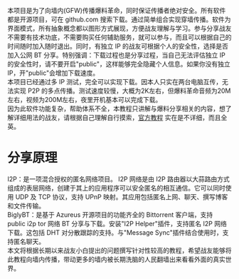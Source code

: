 本项目是为了向墙内(GFW)传播爆料革命，同时保证传播者绝对安全。所有软件都是开源项目，可在 github.com 搜索下载。通过简单组合实现穿墙传播。软件为界面模式，所有抽象概念都以图形方式展现，方便战友理解与学习。参与分享战友不需要有技术功底，不需要购买任何辅助服务，就可以参与，而且可以根据自己的时间随时加入随时退出。同时，有独立 IP 的战友可根据个人的安全性，选择是否加入公网 BT 分享。特别强调：下载过程也是分享过程，当自己无法评估独立 IP 的安全性时，请不要开启"public"，这样能够完全隐藏个人信息。如果你没有独立 IP，开"public"会增加下载速度。  
本项目已经通过多 IP 测试，完全可以实现下载。因本人只实在两台电脑互传，无法实现 P2P 的多点传播。测试速度较慢，大概为2K左右，但爆料革命音频为20M左右，视频为200M左右，夜里开机基本可以完成下载。  
因为此软件功能复杂，帮助体系不全，本教程只讲解与爆料分享相关的内容，想了解详细用法的战友，请根据自己理解自行摸索，[官方教程](https://github.com/BiglySoftware/BiglyBT/wiki) 实在是不详细，而且全英。  
# 分享原理 #  
I2P：是一项混合授权的匿名网络项目。 I2P 网络是由 I2P 路由器以大蒜路由方式组成的表层网络，创建于其上的应用程序可以安全匿名的相互通信。它可以同时使用 UDP 及 TCP 协议，支持 UPnP 映射。其应用包括匿名上网、聊天、撰写博客和文件传输。  
BiglyBT：是基于 Azureus 开源项目的功能齐全的 Bittorrent 客户端，支持 public i2p tor 网络 BT 分享与下载。安装"I2P Helper"插件，支持匿名 I2P 网络下载。这包括 DHT 对分散跟踪的支持。与"Message Sync"插件结合使用时，支持匿名聊天。  
本文将根据长期以来战友小白提出的问题撰写针对性较高的教程，希望战友能够将此教程向墙内传播，带动更多的墙内被长期洗脑的人民翻墙出来看看外面的真实世界。  
